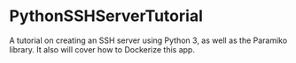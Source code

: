 # PythonSSHServerTutorial
A tutorial on creating an SSH server using Python 3, as well as the Paramiko library. It also will cover how to Dockerize this app.
